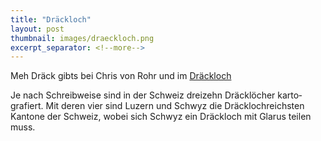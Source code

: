 ```yaml
---
title: "Dräckloch"
layout: post
thumbnail: images/draeckloch.png
excerpt_separator: <!--more-->
---
```


Meh Dräck gibts bei Chris von Rohr und im [Dräckloch](https://s.geo.admin.ch/6vbtdkkilt99)

Je nach Schreibweise sind in der Schweiz dreizehn Dräcklöcher karto­grafiert. Mit deren vier sind Luzern und Schwyz die Dräcklochreichsten Kantone der Schweiz, wobei sich Schwyz ein Dräckloch mit Glarus teilen muss. 
<!--more-->

